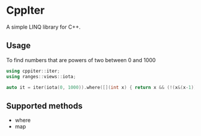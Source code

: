 # CppIter
A simple LINQ library for C++.

## Usage
To find numbers that are powers of two between 0 and 1000
``` c++
using cppiter::iter;
using ranges::views::iota;

auto it = iter(iota(0, 1000)).where([](int x) { return x && (!(x&(x-1))); });
```

## Supported methods
* where
* map
